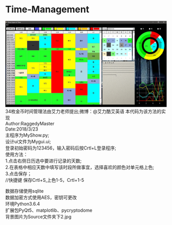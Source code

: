 # Time-Management
![](https://github.com/RaggedyMaster/time-management/blob/master/Time-Management.jpg)
34枚金币时间管理法由艾力老师提出;微博：@艾力酷艾英语
本代码为该方法的实现<br>
Author:RaggedyMaster<br>
Date:2018/3/23<br>
主程序为MyShow.py;<br>
设计ui文件为Mygui.ui;<br>
登录初始密码为123456，输入密码后按Crtl+L登录程序;<br>
使用方法：<br>
1.点击右侧日历选中要进行记录的天数;<br>
2.在表格中相应天数中填写该时段所做事宜，选择喜欢的颜色对单元格上色;<br>
3.点击保存；<br>
//快捷键 保存Crtl+S,上色1-5，Crtl+1-5<br>

数据存储使用sqlite<br>
数据加密方式使用AES，密钥可更改<br>
环境Python3.6.4<br>
扩展包PyQt5、matplotlib、pycryptodome<br>
背景图片为Source文件夹下2.jpg<br>
